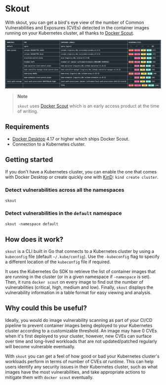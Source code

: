 # Skout

With skout, you can get a bird's eye view of the number of Common Vulnerabilities and Exposures (CVEs) detected in the container images running on your Kubernetes cluster, all thanks to [Docker Scout](https://docs.docker.com/scout/).

![overview](docs/images/overview.png)

> **Note**
>
> `skout` uses [Docker Scout](https://docs.docker.com/scout/) which is an early access product at the time of writing.

## Requirements

- [Docker Desktop](https://www.docker.com/products/docker-desktop/) 4.17 or higher which ships Docker Scout.
- Connection to a Kubernetes cluster.

## Getting started

If you don't have a Kubernetes cluster, you can enable the one that comes with Docker Desktop or create quickly one
with [KinD](https://kind.sigs.k8s.io/): `kind create cluster`.

### Detect vulnerabilities across all the namespaces

```shell
skout 
```

### Detect vulnerabilities in the `default` namespace

```shell
skout -namespace default
```

## How does it work?

`skout` is a CLI built in Go that connects to a Kubernetes cluster by using a `kubeconfig` file (default `~/.kube/config`). Use the `-kubeconfig` flag to specify a different location of the `kubeconfig` file if required.

It uses the Kubernetes Go SDK to retrieve the list of container images that are running in the cluster (or in a given namespace if `-namespace` is set). Then, it runs `docker scout` on every image to find out the number of vulnerabilities (critical, high, medium and low). Finally, `skout` displays the vulnerability information in a table format for easy viewing and analysis.
## Why could this be useful?

Ideally, you would do image vulnerability scanning as part of your CI/CD pipeline to prevent container images being deployed to your Kubernetes cluster according to a customizable threshold. An image may have 0 CVEs when it's first deployed to your cluster, however, new CVEs can surface over time and long-lived workloads that are not updated/patched regularly will become vulnerable eventually.

With `skout` you can get a feel of how good or bad your Kubernetes cluster's workloads perform in terms of number of CVEs *at runtime*.  This can help users identify any security issues in their Kubernetes cluster, such as what images have the most vulnerabilities, and take appropriate actions to mitigate them with `docker scout` eventually.
